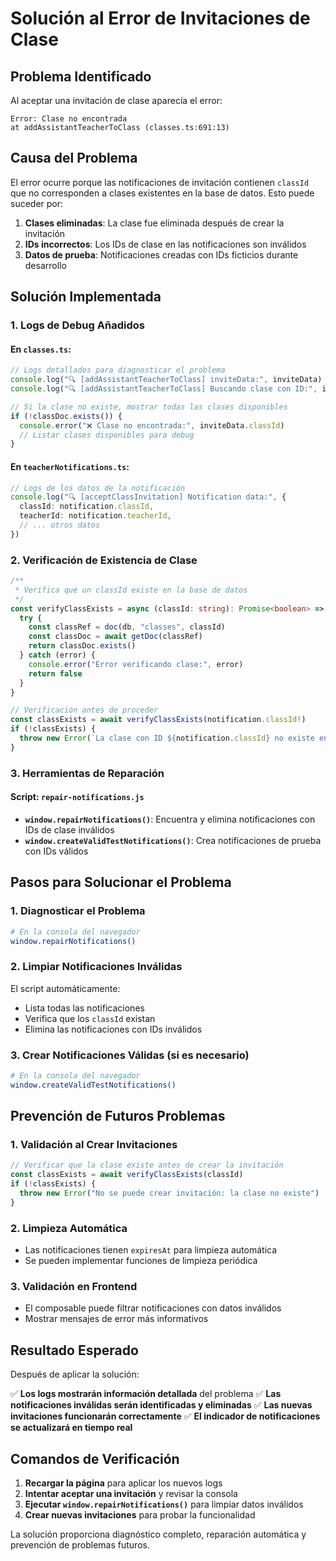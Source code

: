 # Solución al Error de Invitaciones de Clase

## Problema Identificado

Al aceptar una invitación de clase aparecía el error:

```
Error: Clase no encontrada
at addAssistantTeacherToClass (classes.ts:691:13)
```

## Causa del Problema

El error ocurre porque las notificaciones de invitación contienen `classId` que no corresponden a clases existentes en la base de datos. Esto puede suceder por:

1. **Clases eliminadas**: La clase fue eliminada después de crear la invitación
2. **IDs incorrectos**: Los IDs de clase en las notificaciones son inválidos
3. **Datos de prueba**: Notificaciones creadas con IDs ficticios durante desarrollo

## Solución Implementada

### 1. **Logs de Debug Añadidos**

#### En `classes.ts`:

```typescript
// Logs detallados para diagnosticar el problema
console.log("🔍 [addAssistantTeacherToClass] inviteData:", inviteData)
console.log("🔍 [addAssistantTeacherToClass] Buscando clase con ID:", inviteData.classId)

// Si la clase no existe, mostrar todas las clases disponibles
if (!classDoc.exists()) {
  console.error("❌ Clase no encontrada:", inviteData.classId)
  // Listar clases disponibles para debug
}
```

#### En `teacherNotifications.ts`:

```typescript
// Logs de los datos de la notificación
console.log("🔍 [acceptClassInvitation] Notification data:", {
  classId: notification.classId,
  teacherId: notification.teacherId,
  // ... otros datos
})
```

### 2. **Verificación de Existencia de Clase**

```typescript
/**
 * Verifica que un classId existe en la base de datos
 */
const verifyClassExists = async (classId: string): Promise<boolean> => {
  try {
    const classRef = doc(db, "classes", classId)
    const classDoc = await getDoc(classRef)
    return classDoc.exists()
  } catch (error) {
    console.error("Error verificando clase:", error)
    return false
  }
}

// Verificación antes de proceder
const classExists = await verifyClassExists(notification.classId!)
if (!classExists) {
  throw new Error(`La clase con ID ${notification.classId} no existe en el sistema`)
}
```

### 3. **Herramientas de Reparación**

#### Script: `repair-notifications.js`

- **`window.repairNotifications()`**: Encuentra y elimina notificaciones con IDs de clase inválidos
- **`window.createValidTestNotifications()`**: Crea notificaciones de prueba con IDs válidos

## Pasos para Solucionar el Problema

### 1. **Diagnosticar el Problema**

```bash
# En la consola del navegador
window.repairNotifications()
```

### 2. **Limpiar Notificaciones Inválidas**

El script automáticamente:

- Lista todas las notificaciones
- Verifica que los `classId` existan
- Elimina las notificaciones con IDs inválidos

### 3. **Crear Notificaciones Válidas (si es necesario)**

```bash
# En la consola del navegador
window.createValidTestNotifications()
```

## Prevención de Futuros Problemas

### 1. **Validación al Crear Invitaciones**

```typescript
// Verificar que la clase existe antes de crear la invitación
const classExists = await verifyClassExists(classId)
if (!classExists) {
  throw new Error("No se puede crear invitación: la clase no existe")
}
```

### 2. **Limpieza Automática**

- Las notificaciones tienen `expiresAt` para limpieza automática
- Se pueden implementar funciones de limpieza periódica

### 3. **Validación en Frontend**

- El composable puede filtrar notificaciones con datos inválidos
- Mostrar mensajes de error más informativos

## Resultado Esperado

Después de aplicar la solución:

✅ **Los logs mostrarán información detallada** del problema
✅ **Las notificaciones inválidas serán identificadas y eliminadas**
✅ **Las nuevas invitaciones funcionarán correctamente**
✅ **El indicador de notificaciones se actualizará en tiempo real**

## Comandos de Verificación

1. **Recargar la página** para aplicar los nuevos logs
2. **Intentar aceptar una invitación** y revisar la consola
3. **Ejecutar `window.repairNotifications()`** para limpiar datos inválidos
4. **Crear nuevas invitaciones** para probar la funcionalidad

La solución proporciona diagnóstico completo, reparación automática y prevención de problemas futuros.
